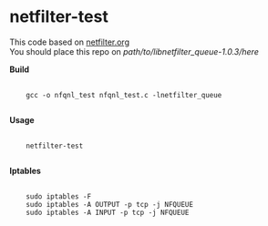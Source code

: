 # netfilter-test

This code based on [netfilter.org](https://netfilter.org/projects/libnetfilter_queue/downloads.html) <br>
You should place this repo on <i>path/to/libnetfilter_queue-1.0.3/here</i> <br>

<b>Build</b>
<pre>
  <code>
    gcc -o nfqnl_test nfqnl_test.c -lnetfilter_queue
  </code>
</pre>

<b>Usage</b>
<pre>
  <code>
    netfilter-test <host>
  </code>
</pre>

<b>Iptables</b>
<pre>
  <code>
    sudo iptables -F
    sudo iptables -A OUTPUT -p tcp -j NFQUEUE
    sudo iptables -A INPUT -p tcp -j NFQUEUE
  </code>
</pre>
